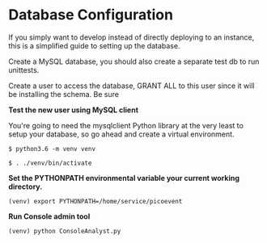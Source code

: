 # Database Configuration

If you simply want to develop instead of directly deploying to an instance, this is a simplified guide to setting up the database.

Create a MySQL database, you should also create a separate test db to run unittests.

Create a user to access the database, GRANT ALL to this user since it will be installing the schema.
Be sure 

**Test the new user using MySQL client**

You're going to need the mysqlclient Python library at the very least to setup your database, so go ahead and create a virtual
environment.

`$ python3.6 -m venv venv`

`$ . ./venv/bin/activate `

**Set the PYTHONPATH environmental variable your current working directory.**

`(venv) export PYTHONPATH=/home/service/picoevent`

**Run Console admin tool**

`(venv) python ConsoleAnalyst.py`
